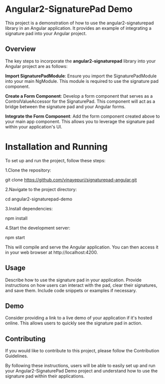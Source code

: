 # Angular2-SignaturePad Demo
This project is a demonstration of how to use the angular2-signaturepad library in an Angular application. It provides an example of integrating a signature pad into your Angular project.

## Overview
The key steps to incorporate the **angular2-signaturepad** library into your Angular project are as follows:

**Import SignaturePadModule**: Ensure you import the SignaturePadModule into your main NgModule. This module is required to use the signature pad component.

**Create a Form Component**: Develop a form component that serves as a ControlValueAccessor for the SignaturePad. This component will act as a bridge between the signature pad and your Angular forms.

**Integrate the Form Component**: Add the form component created above to your main app component. This allows you to leverage the signature pad within your application's UI.

# Installation and Running

To set up and run the project, follow these steps:

1.Clone the repository:


git clone https://github.com/vinayepuri/signaturepad-angular.git

2.Navigate to the project directory:


cd angular2-signaturepad-demo

3.Install dependencies:

npm install

4.Start the development server:

npm start

This will compile and serve the Angular application. You can then access it in your web browser at http://localhost:4200.

## Usage
Describe how to use the signature pad in your application. Provide instructions on how users can interact with the pad, clear their signatures, and save them. Include code snippets or examples if necessary.

## Demo
Consider providing a link to a live demo of your application if it's hosted online. This allows users to quickly see the signature pad in action.

## Contributing
If you would like to contribute to this project, please follow the Contribution Guidelines.



By following these instructions, users will be able to easily set up and run your Angular2-SignaturePad Demo project and understand how to use the signature pad within their applications.
